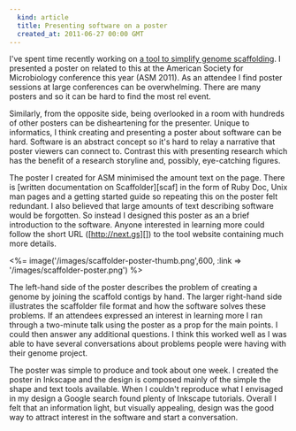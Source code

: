 ```yaml
---
  kind: article
  title: Presenting software on a poster
  created_at: 2011-06-27 00:00 GMT
---
```


I've spent time recently working on [a tool to simplify genome
scaffolding][post]. I presented a poster on related to this at the American
Society for Microbiology conference this year (ASM 2011). As an attendee
I find poster sessions at large conferences can be overwhelming. There are
many posters and so it can be hard to find the most rel event.

Similarly, from the opposite side, being overlooked in a room with hundreds of
other posters can be disheartening for the presenter. Unique to informatics,
I think creating and presenting a poster about software can be hard. Software
is an abstract concept so it's hard to relay a narrative that poster viewers
can connect to. Contrast this with presenting research which has the benefit
of a research storyline and, possibly, eye-catching figures.

The poster I created for ASM minimised the amount text on the page. There is
[written documentation on Scaffolder][scaf] in the form of Ruby Doc, Unix man
pages and a getting started guide so repeating this on the poster felt
redundant. I also believed that large amounts of text describing software
would be forgotten. So instead I designed this poster as an a brief
introduction to the software. Anyone interested in learning more could follow
the short URL ([http://next.gs][]) to the tool website containing much more
details.

<%= image('/images/scaffolder-poster-thumb.png',600, :link => '/images/scaffolder-poster.png') %>

The left-hand side of the poster describes the problem of creating a genome by
joining the scaffold contigs by hand. The larger right-hand side illustrates
the scaffolder file format and how the software solves these problems. If an
attendees expressed an interest in learning more I ran through a two-minute
talk using the poster as a prop for the main points. I could then answer any
additional questions. I think this worked well as I was able to have several
conversations about problems people were having with their genome project.

The poster was simple to produce and took about one week. I created the poster
in Inkscape and the design is composed mainly of the simple the shape and text
tools available. When I couldn't reproduce what I envisaged in my design
a Google search found plenty of Inkscape tutorials. Overall I felt that an
information light, but visually appealing, design was the good way to attract
interest in the software and start a conversation.

[scaffolder]: http://next.gs
[post]: /research/experiments-in-genome-scaffolding-and-peer-review/
